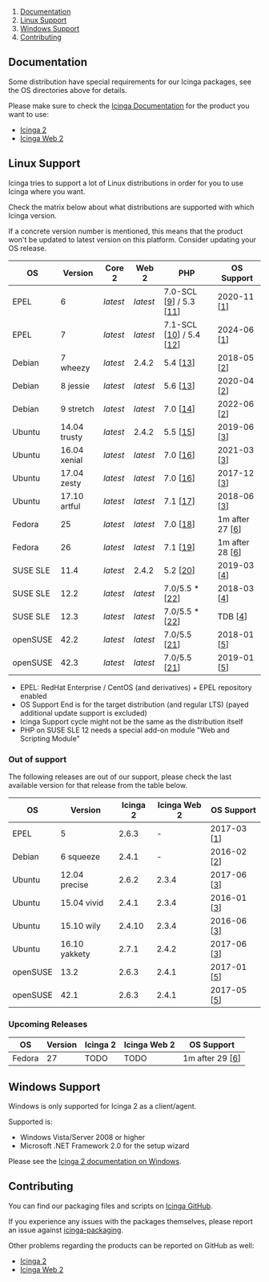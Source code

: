 1. [Documentation](#user-content-documentation)
1. [Linux Support](#user-content-linux-support)
1. [Windows Support](#user-content-windows-support)
1. [Contributing](#user-content-contributing)

## Documentation

Some distribution have special requirements for our Icinga packages, see the OS
directories above for details.

Please make sure to check the [Icinga Documentation] for the product you want to use:

* [Icinga 2](https://www.icinga.com/docs/icinga2/latest)
* [Icinga Web 2](https://www.icinga.com/docs/icingaweb2/latest)

## Linux Support

Icinga tries to support a lot of Linux distributions in order for you
to use Icinga where you want.

Check the matrix below about what distributions are supported with
which Icinga version.

If a concrete version number is mentioned, this means that the product won't be updated
to latest version on this platform. Consider updating your OS release.

| OS       | Version      | Core 2   | Web 2    | PHP        | OS Support    |
|----------|--------------|----------|----------|------------|---------------|
| EPEL     | 6            | *latest* | *latest* | 7.0-SCL [[9]] / 5.3 [[11]] | 2020-11 [[1]] |
| EPEL     | 7            | *latest* | *latest* | 7.1-SCL [[10]] / 5.4 [[12]] | 2024-06 [[1]] |
| Debian   | 7 wheezy     | *latest* | 2.4.2    | 5.4 [[13]] | 2018-05 [[2]] |
| Debian   | 8 jessie     | *latest* | *latest* | 5.6 [[13]] | 2020-04 [[2]] |
| Debian   | 9 stretch    | *latest* | *latest* | 7.0 [[14]] | 2022-06 [[2]] |
| Ubuntu   | 14.04 trusty | *latest* | 2.4.2    | 5.5 [[15]] | 2019-06 [[3]] |
| Ubuntu   | 16.04 xenial | *latest* | *latest* | 7.0 [[16]] | 2021-03 [[3]] |
| Ubuntu   | 17.04 zesty  | *latest* | *latest* | 7.0 [[16]] | 2017-12 [[3]] |
| Ubuntu   | 17.10 artful | *latest* | *latest* | 7.1 [[17]] | 2018-06 [[3]] |
| Fedora   | 25           | *latest* | *latest* | 7.0 [[18]] | 1m after 27 [[6]] |
| Fedora   | 26           | *latest* | *latest* | 7.1 [[19]] | 1m after 28 [[6]] |
| SUSE SLE | 11.4         | *latest* | 2.4.2    | 5.2 [[20]] | 2019-03 [[4]] |
| SUSE SLE | 12.2         | *latest* | *latest* | 7.0/5.5 * [[22]] | 2018-03 [[4]] |
| SUSE SLE | 12.3         | *latest* | *latest* | 7.0/5.5 * [[22]] | TDB [[4]]     |
| openSUSE | 42.2         | *latest* | *latest* | 7.0/5.5 [[21]] | 2018-01 [[5]] |
| openSUSE | 42.3         | *latest* | *latest* | 7.0/5.5 [[21]] | 2019-01 [[5]] |

* EPEL: RedHat Enterprise / CentOS (and derivatives) + EPEL repository enabled
* OS Support End is for the target distribution (and regular LTS)
  (payed additional update support is excluded)
* Icinga Support cycle might not be the same as the distribution itself
* PHP on SUSE SLE 12 needs a special add-on module "Web and Scripting Module"

### Out of support

The following releases are out of our support, please check the last
available version for that release from the table below.

| OS       | Version      | Icinga 2 | Icinga Web 2 | OS Support    |
|----------|--------------|----------|--------------|---------------|
| EPEL     | 5            | 2.6.3    | -            | 2017-03 [[1]] |
| Debian   | 6 squeeze    | 2.4.1    | -            | 2016-02 [[2]] |
| Ubuntu   | 12.04 precise| 2.6.2    | 2.3.4        | 2017-06 [[3]] |
| Ubuntu   | 15.04 vivid  | 2.4.1    | 2.3.4        | 2016-01 [[3]] |
| Ubuntu   | 15.10 wily   | 2.4.10   | 2.3.4        | 2016-06 [[3]] |
| Ubuntu   | 16.10 yakkety| 2.7.1    | 2.4.2        | 2017-06 [[3]] |
| openSUSE | 13.2         | 2.6.3    | 2.4.1        | 2017-01 [[5]] |
| openSUSE | 42.1         | 2.6.3    | 2.4.1        | 2017-05 [[5]] |

### Upcoming Releases

| OS       | Version      | Icinga 2 | Icinga Web 2 | OS Support        |
|----------|--------------|----------|--------------|-------------------|
| Fedora   | 27           | TODO     | TODO         | 1m after 29 [[6]] |

## Windows Support

Windows is only supported for Icinga 2 as a client/agent.

Supported is:
* Windows Vista/Server 2008 or higher
* Microsoft .NET Framework 2.0 for the setup wizard

Please see the [Icinga 2 documentation on Windows](https://www.icinga.com/docs/icinga2/latest/doc/06-distributed-monitoring/#client-setup-on-windows).

## Contributing

You can find our packaging files and scripts on [Icinga GitHub].

If you experience any issues with the packages themselves, please report an issue against [icinga-packaging].

Other problems regarding the products can be reported on GitHub as well:

* [Icinga 2](https://github.com/icinga/icinga2)
* [Icinga Web 2](https://github.com/icinga/icingaweb2)

[Icinga Documentation]: https://www.icinga.com/docs/
[Icinga GitHub]: https://github.com/Icinga
[icinga-packaging]: https://github.com/icinga/icinga-packaging

[1]: https://access.redhat.com/support/policy/updates/errata#Life_Cycle_Dates
[2]: https://wiki.debian.org/LTS
[3]: https://www.ubuntu.com/info/release-end-of-life
[4]: https://www.suse.com/lifecycle/
[5]: https://en.opensuse.org/Lifetime
[6]: https://fedoraproject.org/wiki/Fedora_Release_Life_Cycle#Maintenance_Schedule

[9]: http://mirror.centos.org/centos/6/sclo/x86_64/rh/rh-php70/
[10]: http://mirror.centos.org/centos/7/sclo/x86_64/rh/rh-php71/
[11]: http://mirror.centos.org/centos/6/os/x86_64/Packages/
[12]: http://mirror.centos.org/centos/7/os/x86_64/Packages/
[13]: https://tracker.debian.org/pkg/php5
[14]: https://tracker.debian.org/pkg/php7.0
[15]: https://launchpad.net/ubuntu/+source/php5
[16]: https://launchpad.net/ubuntu/+source/php7.0
[17]: https://launchpad.net/ubuntu/+source/php7.1
[18]: https://mirrors.n-ix.net/fedora/linux/releases/25/Server/source/tree/Packages/p/
[19]: https://mirrors.n-ix.net/fedora/linux/releases/26/Server/source/tree/Packages/p/
[20]: https://www.suse.com/LinuxPackages/packageRouter.jsp?product=server&version=11&service_pack=sp2&architecture=x86_64&package_name=php5
[21]: https://software.opensuse.org/package/php7
[22]: https://www.suse.com/de-de/products/server/features/modules/#TODO
